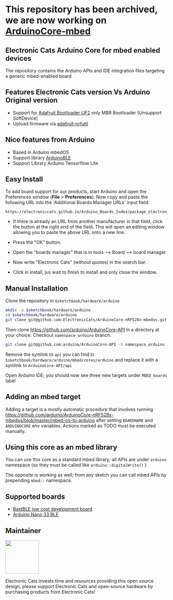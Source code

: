 # This repository has been archived, we are now working on [ArduinoCore-mbed](https://github.com/ElectronicCats/ArduinoCore-mbed)

## Electronic Cats Arduino Core for mbed enabled devices

The repository contains the Arduino APIs and IDE integration files targeting a generic mbed-enabled board

## Features Electronic Cats version Vs Arduino Original version

- Support for [Adafruit Bootloader UF2](https://github.com/adafruit/Adafruit_nRF52_Bootloader) only MBR Bootloader (Unsupport SoftDevice)
- Upload firmware via [adafruit-nrfutil](https://github.com/adafruit/Adafruit_nRF52_nrfutil)

## Nice features from Arduino

- Based in Arduino mbedOS
- Support library [ArduinoBLE](https://github.com/arduino-libraries/ArduinoBLE)
- Support Library Arduino Tensorflow Lite

##  Easy Install

To add board support for our products, start Arduino and open the Preferences window (**File** > **Preferences**). Now copy and paste the following URL into the 'Additional Boards Manager URLs' input field:

	https://electroniccats.github.io/Arduino_Boards_Index/package_electroniccats_index.json


- If there is already an URL from another manufacturer in that field, click the button at the right end of the field. This will open an editing window allowing you to paste the above URL onto a new line.

- Press the "OK" button.
- Open the "boards manager" that is in tools --> Board --> board manager.
- Now write "Electronic Cats" (without quotes) in the search bar.
- Click in install, jus wait to finish to install and only close the window. 

## Manual Installation

Clone the repository in `$sketchbook/hardware/arduino`

```bash
mkdir -p $sketchbook/hardware/arduino
cd $sketchbook/hardware/arduino
git clone git@github.com:ElectronicCats/ArduinoCore-nRF528x-mbedos.git mbed
```

Then clone https://github.com/arduino/ArduinoCore-API in a directory at your choice. Checkout `namespace_arduino` branch.

```bash
git clone git@github.com:arduino/ArduinoCore-API -b namespace_arduino
```

Remove the symlink to `api` you can find in  `$sketchbook/hardware/arduino/mbed/cores/arduino` and replace it with a symlink to `ArduinoCore-API/api`

Open Arduino IDE; you should now see three new targets under `MBED boards` label

## Adding an mbed target

Adding a target is a mostly automatic procedure that involves running https://github.com/arduino/ArduinoCore-nRF528x-mbedos/blob/master/mbed-os-to-arduino after setting `BOARDNAME` and `ARDUINOCORE` env variables.
Actions marked as TODO must be executed manually.

## Using this core as an mbed library

You can use this core as a standard mbed library; all APIs are under `arduino` namespace (so they must be called like `arduino::digitalWrite()` )

The opposite is working as well; from any sketch you can call mbed APIs by prepending `mbed::` namespace.

## Supported boards

 * [BastBLE low cost development board](https://www.aliexpress.com/item/NRF52832-high-cost-development-board-gold-core-board/32725601299.html)
 * [Arduino Nano 33 BLE ](https://github.com/redbear/nRF5x#blend-2)
 

## Maintainer
<a href="https://github.com/sponsors/ElectronicCats">
  <img src="https://electroniccats.com/wp-content/uploads/2020/07/Badge_GHS.png" height="104" />
</a>

Electronic Cats invests time and resources providing this open source design, please support Electronic Cats and open-source hardware by purchasing products from Electronic Cats!

